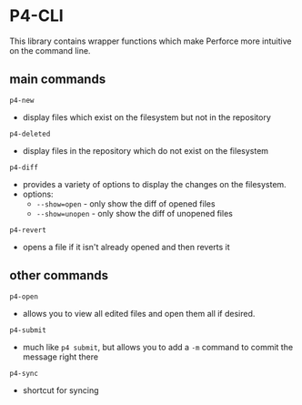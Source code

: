 P4-CLI
======

This library contains wrapper functions which make Perforce more intuitive on the command line.  

## main commands

`p4-new`
  - display files which exist on the filesystem but not in the repository

`p4-deleted`
  - display files in the repository which do not exist on the filesystem  

`p4-diff`
  - provides a variety of options to display the changes on the filesystem.   
  - options:
    - `--show=open` - only show the diff of opened files
    - `--show=unopen` - only show the diff of unopened files

`p4-revert`
  - opens a file if it isn't already opened and then reverts it

## other commands

`p4-open`
  - allows you to view all edited files and open them all if desired.  

`p4-submit`
  - much like `p4 submit`, but allows you to add a `-m` command to commit the message right there  

`p4-sync`
  - shortcut for syncing  
